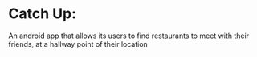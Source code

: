 <h1>Catch Up:</h1>

An android app that allows its users to find restaurants to meet with their friends, at a hallway point of their location
